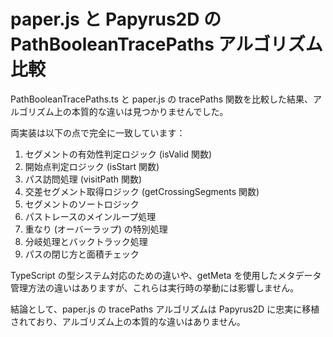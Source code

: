 # paper.js と Papyrus2D の PathBooleanTracePaths アルゴリズム比較

PathBooleanTracePaths.ts と paper.js の tracePaths 関数を比較した結果、アルゴリズム上の本質的な違いは見つかりませんでした。

両実装は以下の点で完全に一致しています：

1. セグメントの有効性判定ロジック (isValid 関数)
2. 開始点判定ロジック (isStart 関数)
3. パス訪問処理 (visitPath 関数)
4. 交差セグメント取得ロジック (getCrossingSegments 関数)
5. セグメントのソートロジック
6. パストレースのメインループ処理
7. 重なり (オーバーラップ) の特別処理
8. 分岐処理とバックトラック処理
9. パスの閉じ方と面積チェック

TypeScript の型システム対応のための違いや、getMeta を使用したメタデータ管理方法の違いはありますが、これらは実行時の挙動には影響しません。

結論として、paper.js の tracePaths アルゴリズムは Papyrus2D に忠実に移植されており、アルゴリズム上の本質的な違いはありません。